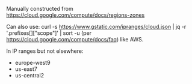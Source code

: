 Manually constructed from https://cloud.google.com/compute/docs/regions-zones

Can also use: curl -s https://www.gstatic.com/ipranges/cloud.json | jq -r '.prefixes[]["scope"]' | sort -u
(per https://cloud.google.com/compute/docs/faq) like AWS.

In IP ranges but not elsewhere:

- europe-west9
- us-east7
- us-central2
